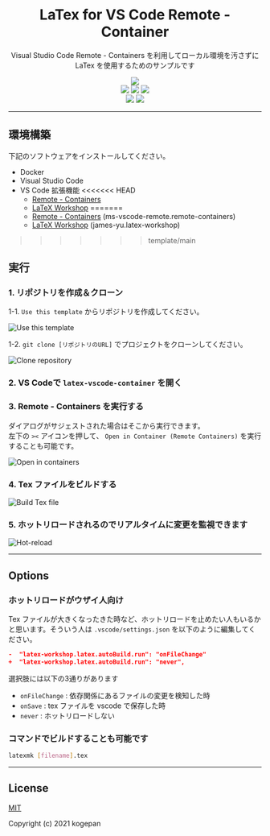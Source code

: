 <h1 align="center">LaTex for VS Code Remote - Container</h1>

<p align="center">Visual Studio Code Remote - Containers を利用してローカル環境を汚さずに LaTex を使用するためのサンプルです</p>

<div align="center">
<img src="https://img.shields.io/github/license/kogepanh/latex-vscode-container" />
<br />
<img src="https://img.shields.io/github/stars/kogepanh/latex-vscode-container" />
<img src="https://img.shields.io/github/issues/kogepanh/latex-vscode-container" />
<img src="https://img.shields.io/github/v/release/kogepanh/latex-vscode-container" />
<br />
<a href="https://hub.docker.com/r/korosuke613/ubuntu-texlive-ja-devcontainer" target="_blank" rel="noopener noreferrer"><img src="https://img.shields.io/docker/image-size/korosuke613/ubuntu-texlive-ja-devcontainer/latest" /></a>
<a href="" target="_blank" rel="noopener noreferrer"><img src="https://img.shields.io/github/repo-size/kogepanh/latex-vscode-container" /></a>
</div>

---

## 環境構築

下記のソフトウェアをインストールしてください。

- Docker
- Visual Studio Code
- VS Code 拡張機能
<<<<<<< HEAD
  - [Remote - Containers](https://marketplace.visualstudio.com/items?itemName=ms-vscode-remote.remote-containers)
  - [LaTeX Workshop](https://marketplace.visualstudio.com/items?itemName=James-Yu.latex-workshop)
=======
  - [Remote - Containers](https://marketplace.visualstudio.com/items?itemName=ms-vscode-remote.remote-containers) (ms-vscode-remote.remote-containers)
  - [LaTeX Workshop](https://marketplace.visualstudio.com/items?itemName=James-Yu.latex-workshop) (james-yu.latex-workshop)
>>>>>>> template/main

## 実行

### 1. リポジトリを作成＆クローン

1-1. `Use this template` からリポジトリを作成してください。

![Use this template](https://user-images.githubusercontent.com/49851726/120323239-46418180-c320-11eb-9e46-a97217f18dc8.png)

1-2. `git clone [リポジトリのURL]` でプロジェクトをクローンしてください。

![Clone repository](https://user-images.githubusercontent.com/49851726/120324086-2d859b80-c321-11eb-9a3b-96d863eadf12.png)

### 2. VS Codeで `latex-vscode-container` を開く

### 3. Remote - Containers を実行する

ダイアログがサジェストされた場合はそこから実行できます。  
左下の `><` アイコンを押して、 `Open in Container (Remote Containers)` を実行することも可能です。

![Open in containers](https://user-images.githubusercontent.com/49851726/120071402-287adf00-c0ca-11eb-93fa-d678df2cfb02.gif)

### 4. Tex ファイルをビルドする

![Build Tex file](https://user-images.githubusercontent.com/49851726/120071423-552ef680-c0ca-11eb-8550-ddc877ee0150.gif)

### 5. ホットリロードされるのでリアルタイムに変更を監視できます

![Hot-reload](https://user-images.githubusercontent.com/49851726/120071435-6415a900-c0ca-11eb-9bf0-71e3df79f35f.gif)

---

## Options

### ホットリロードがウザイ人向け

Tex ファイルが大きくなったきた時など、ホットリロードを止めたい人もいるかと思います。そういう人は `.vscode/settings.json` を以下のように編集してください。

```settings.json
-  "latex-workshop.latex.autoBuild.run": "onFileChange"
+  "latex-workshop.latex.autoBuild.run": "never",
```

選択肢には以下の3通りがあります

- `onFileChange` : 依存関係にあるファイルの変更を検知した時
- `onSave` : tex ファイルを vscode で保存した時
- `never` : ホットリロードしない

### コマンドでビルドすることも可能です

```bash
latexmk [filename].tex
```

---

## License

[MIT](https://opensource.org/licenses/MIT)

Copyright (c) 2021 kogepan
